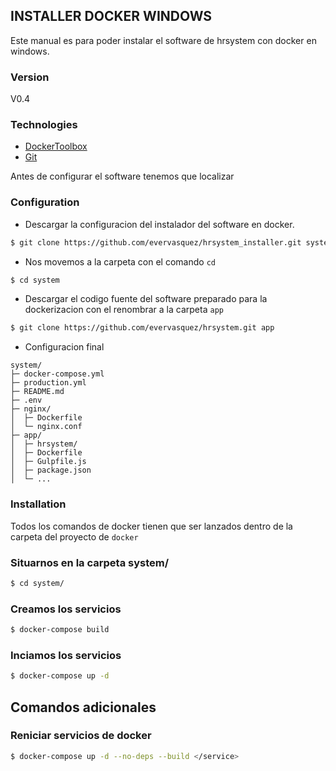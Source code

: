 ## INSTALLER DOCKER WINDOWS
Este manual es para poder instalar el software de hrsystem con docker en windows.

### Version
V0.4

### Technologies

* [DockerToolbox](https://drive.google.com/file/d/1ebWirBtiEBDf7JVL4utbmAH9ktqH0j8y/view?usp=sharing)
* [Git](https://git-scm.com)

Antes de configurar el software tenemos que localizar 

### Configuration
* Descargar la configuracion del instalador del software en docker.
```sh
$ git clone https://github.com/evervasquez/hrsystem_installer.git system
```

* Nos movemos a la carpeta con el comando ```cd```
```sh
$ cd system
```

* Descargar el codigo fuente del software preparado para la dockerizacion con el renombrar a la carpeta ``app``
```sh
$ git clone https://github.com/evervasquez/hrsystem.git app
```

* Configuracion  final
```
system/
├─ docker-compose.yml
├─ production.yml
├─ README.md
├─ .env
├─ nginx/
│  ├─ Dockerfile
│  └─ nginx.conf
├─ app/
│  ├─ hrsystem/
│  ├─ Dockerfile
│  ├─ Gulpfile.js
│  ├─ package.json
│  └─ ...
```

### Installation
Todos los comandos de docker tienen que ser lanzados dentro de la carpeta del proyecto de `docker`

### Situarnos en la carpeta system/
```sh
$ cd system/
```

### Creamos los servicios
```sh
$ docker-compose build
```

### Inciamos los servicios
```sh
$ docker-compose up -d
```


## Comandos adicionales


### Reniciar servicios de docker
```sh
$ docker-compose up -d --no-deps --build </service>
```
